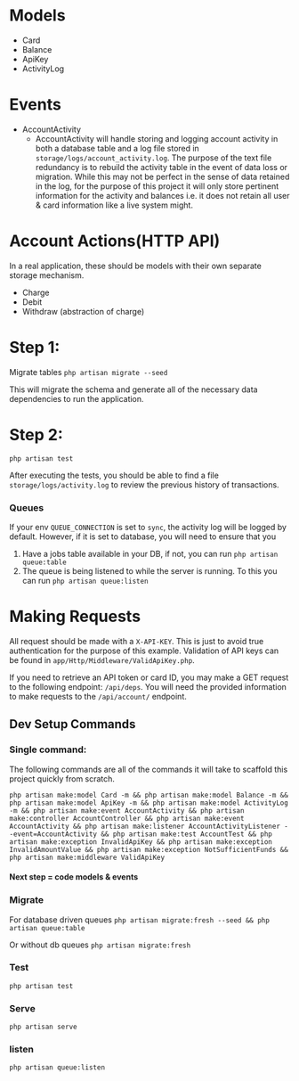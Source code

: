 # Models
 - Card
 - Balance
 - ApiKey
 - ActivityLog

# Events
- AccountActivity
    - AccountActivity will handle storing and logging account activity in both a database table and a log file stored in `storage/logs/account_activity.log`. The purpose of the text file redundancy is to rebuild the activity table in the event of data loss or migration. While this may not be perfect in the sense of data retained in the log, for the purpose of this project it will only store pertinent information for the activity and balances i.e. it does not retain all user & card information like a live system might.

# Account Actions(HTTP API)
In a real application, these should be models with their own separate storage mechanism. 
- Charge
- Debit
- Withdraw (abstraction of charge)

# Step 1:
Migrate tables
`php artisan migrate --seed`

This will migrate the schema and generate all of the necessary data dependencies to run the application.

# Step 2: 
`php artisan test`

After executing the tests, you should be able to find a file `storage/logs/activity.log` to review the previous history of transactions.

### Queues
If your env `QUEUE_CONNECTION` is set to `sync`, the activity log will be logged by default. However, if it is set to database, you will need to ensure that you 

1) Have a jobs table available in your DB, if not, you can run `php artisan queue:table` 
2) The queue is being listened to while the server is running. To this you can run `php artisan queue:listen`


# Making Requests
All request should be made with a `X-API-KEY`. This is just to avoid true authentication for the purpose of this example. Validation of API keys can be found in `app/Http/Middleware/ValidApiKey.php`.

If you need to retrieve an API token or card ID, you may make a GET request to the following endpoint:
`/api/deps`. You will need the provided information to make requests to the `/api/account/` endpoint.

## Dev Setup Commands


### Single command:
The following commands are all of the commands it will take to scaffold this project quickly from scratch.

`php artisan make:model Card -m && php artisan make:model Balance -m && php artisan make:model ApiKey -m && php artisan make:model ActivityLog -m && php artisan make:event AccountActivity && php artisan make:controller AccountController && php artisan make:event AccountActivity && php artisan make:listener AccountActivityListener --event=AccountActivity && php artisan make:test AccountTest && php artisan make:exception InvalidApiKey && php artisan make:exception InvalidAmountValue && php artisan make:exception NotSufficientFunds && php artisan make:middleware ValidApiKey`

#### Next step = code models & events

### Migrate
For database driven queues
`php artisan migrate:fresh --seed && php artisan queue:table`

Or without db queues
`php artisan migrate:fresh`


### Test 
`php artisan test`

### Serve
`php artisan serve`

### listen
`php artisan queue:listen`


